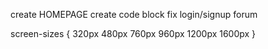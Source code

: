 create HOMEPAGE
create code block
fix login/signup forum




screen-sizes {
    320px
    480px
    760px
    960px
    1200px
    1600px
}
